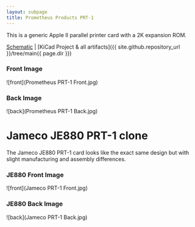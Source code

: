 ```yaml
---
layout: subpage
title: Prometheus Products PRT-1
---
```

This is a generic Apple II parallel printer card with a 2K expansion ROM.

[Schematic](Schematic.pdf) | [KiCad Project & all artifacts]({{ site.github.repository_url }}/tree/main{{ page.dir }})

### Front Image

![front](Prometheus PRT-1 Front.jpg)

### Back Image

![back](Prometheus PRT-1 Back.jpg)


# Jameco JE880 PRT-1 clone

The Jameco JE880 PRT-1 card looks like the exact same design but with
slight manufacturing and assembly differences.

### JE880 Front Image

![front](Jameco PRT-1 Front.jpg)

### JE880 Back Image

![back](Jameco PRT-1 Back.jpg)

